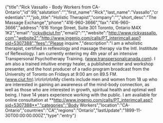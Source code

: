 {"title":"Rick Vassallo - Body Workers from CA-Ontario","id":99,"salutation":"","first_name":"Rick","last_name":"Vassallo","credentials":"","job_title":"Holistic Therapist","company":"","short_desc":"The Massage Exchange","phone":"416-960-3666","fax":"416-960-3666","address":"616 Yonge Street, Suite 301 Toronto, Ontario M4X 1K2","email":"rickv@ciut.fm","email2":"","website":"http://www.rickvassallo.com","website2":"http://www.ingenio.com/calls/PT_interimcall.asp?sid=5307388","fees":"Please inquire.","description":"I am a wholistic therapist, certified  in reflexology and  massage therapy via the Intl. Instititute of Reflexology. I am currently entering my 4th year of an intensive Transpersonal Psychotherapy Training. (www.transpersonalcanada.com). I am also a trained intuitive energy healer, a published writer and workshop presenter, and the host producer of a radio program broadcast from the University of Toronto on Fridays at 9:00 am on 89.5 FM.(www.ciut.fm).\n\n\n\n\nMy clients include men and women from 18 up who are interested in gaining an awareness of the mind-body connection, as well as those who are interested in growth, spiritual  health and optimal well being. I have 14 years experience working with the public. I am available for online consultation at **http://www.ingenio.com/calls/PT_interimcall.asp?sid=5307388**","categories":"Body Workers","location":"CA-Ontario","countries":"CA","regions":"Ontario","lastUpdate":"1899-11-30T00:00:00.000Z","type":"entry"}
